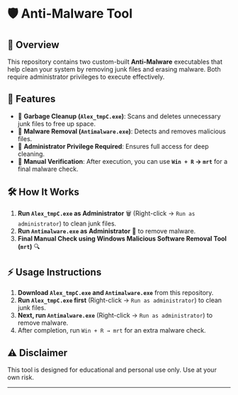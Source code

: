 # 🛡️ Anti-Malware Tool

## 📌 Overview
This repository contains two custom-built **Anti-Malware** executables that help clean your system by removing junk files and erasing malware. Both require administrator privileges to execute effectively.

## 🚀 Features
- 🔹 **Garbage Cleanup (`Alex_tmpC.exe`)**: Scans and deletes unnecessary junk files to free up space.
- 🔹 **Malware Removal (`Antimalware.exe`)**: Detects and removes malicious files.
- 🔹 **Administrator Privilege Required**: Ensures full access for deep cleaning.
- 🔹 **Manual Verification**: After execution, you can use **`Win + R` → `mrt`** for a final malware check.

## 🛠 How It Works
1. **Run `Alex_tmpC.exe` as Administrator** 🗑️ (Right-click → `Run as administrator`) to clean junk files.
2. **Run `Antimalware.exe` as Administrator** 🦠 to remove malware.
3. **Final Manual Check using Windows Malicious Software Removal Tool (`mrt`)** 🔍

## ⚡ Usage Instructions
1. **Download `Alex_tmpC.exe` and `Antimalware.exe`** from this repository.
2. **Run `Alex_tmpC.exe` first** (Right-click → `Run as administrator`) to clean junk files.
3. **Next, run `Antimalware.exe`** (Right-click → `Run as administrator`) to remove malware.
4. After completion, run `Win + R → mrt` for an extra malware check.

## ⚠ Disclaimer
This tool is designed for educational and personal use only. Use at your own risk.

---
